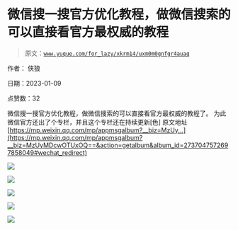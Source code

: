 # 微信搜一搜官方优化教程，做微信搜索的可以直接看官方最权威的教程

> 原文：[`www.yuque.com/for_lazy/xkrm14/uxm0m0gnfgr4auaq`](https://www.yuque.com/for_lazy/xkrm14/uxm0m0gnfgr4auaq)

作者： 侠狼 

日期：2023-01-09 

点赞数：32 

微信搜一搜官方优化教程，做微信搜索的可以直接看官方最权威的教程了。 为此微信官方还出了个专栏，并且这个专栏还在持续更新[色] 原文地址 [https://mp.weixin.qq.com/mp/appmsgalbum?__biz=MzUy...](https://mp.weixin.qq.com/mp/appmsgalbum?__biz=MzUyMDcwOTUxOQ==&action=getalbum&album_id=2737047572697858049#wechat_redirect) 

![](img/7f62289a9105f2aaaeedb7ad02317983.png) 

![](img/15b6dfc763237c6b15c7f072ca62868f.png) 

![](img/765ba34faf082ffdf104e3020521288b.png) 

![](img/75c079a88a919093c20398b62a208882.png) 

![](img/689f4e87de8940247c6c49a9fdf905cb.png) 

